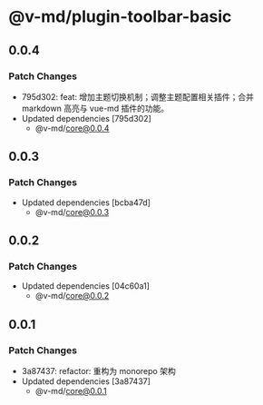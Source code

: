 # @v-md/plugin-toolbar-basic

## 0.0.4

### Patch Changes

- 795d302: feat: 增加主题切换机制；调整主题配置相关插件；合并 markdown 高亮与 vue-md 插件的功能。
- Updated dependencies [795d302]
  - @v-md/core@0.0.4

## 0.0.3

### Patch Changes

- Updated dependencies [bcba47d]
  - @v-md/core@0.0.3

## 0.0.2

### Patch Changes

- Updated dependencies [04c60a1]
  - @v-md/core@0.0.2

## 0.0.1

### Patch Changes

- 3a87437: refactor: 重构为 monorepo 架构
- Updated dependencies [3a87437]
  - @v-md/core@0.0.1
